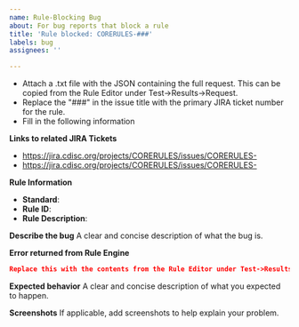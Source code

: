 ```yaml
---
name: Rule-Blocking Bug
about: For bug reports that block a rule
title: 'Rule blocked: CORERULES-###'
labels: bug
assignees: ''

---
```


- Attach a .txt file with the JSON containing the full request. This can be copied from the Rule Editor under Test->Results->Request.
- Replace the "###" in the issue title with the primary JIRA ticket number for the rule. 
- Fill in the following information

**Links to related JIRA Tickets**
- https://jira.cdisc.org/projects/CORERULES/issues/CORERULES-
- https://jira.cdisc.org/projects/CORERULES/issues/CORERULES-

**Rule Information**
- **Standard**:
- **Rule ID**:
- **Rule Description**:

**Describe the bug**
A clear and concise description of what the bug is.

**Error returned from Rule Engine**
```json
Replace this with the contents from the Rule Editor under Test->Results->Result. If there are no results, provide the error message
```

**Expected behavior**
A clear and concise description of what you expected to happen.

**Screenshots**
If applicable, add screenshots to help explain your problem.
